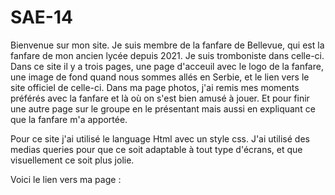 # SAE-14
Bienvenue sur mon site.
Je suis membre de la fanfare de Bellevue, qui est la fanfare de mon ancien lycée depuis 2021. Je suis tromboniste dans celle-ci. Dans ce site il y a trois pages, une page d'acceuil avec le logo de la fanfare, une image de fond quand nous sommes allés en Serbie, et le lien vers le site officiel de celle-ci. Dans ma page photos, j'ai remis mes moments préférés avec la fanfare et là où on s'est bien amusé à jouer. Et pour finir une autre page sur le groupe en le présentant mais aussi en expliquant ce que la fanfare m'a apportée. 

Pour ce site j'ai utilisé le language Html avec un style css. J'ai utilisé des medias queries pour que ce soit adaptable à tout type d'écrans, et que visuellement ce soit plus jolie. 

Voici le lien vers ma page : 
